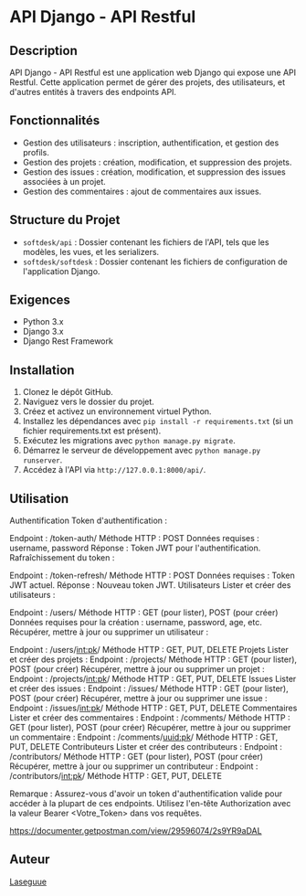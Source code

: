 # API Django - API Restful

## Description
API Django - API Restful est une application web Django qui expose une API Restful. Cette application permet de gérer des projets, des utilisateurs, et d'autres entités à travers des endpoints API.

## Fonctionnalités
- Gestion des utilisateurs : inscription, authentification, et gestion des profils.
- Gestion des projets : création, modification, et suppression des projets.
- Gestion des issues : création, modification, et suppression des issues associées à un projet.
- Gestion des commentaires : ajout de commentaires aux issues.

## Structure du Projet
- `softdesk/api` : Dossier contenant les fichiers de l'API, tels que les modèles, les vues, et les serializers.
- `softdesk/softdesk` : Dossier contenant les fichiers de configuration de l'application Django.

## Exigences
- Python 3.x
- Django 3.x
- Django Rest Framework

## Installation
1. Clonez le dépôt GitHub.
2. Naviguez vers le dossier du projet.
3. Créez et activez un environnement virtuel Python.
4. Installez les dépendances avec `pip install -r requirements.txt` (si un fichier requirements.txt est présent).
5. Exécutez les migrations avec `python manage.py migrate`.
6. Démarrez le serveur de développement avec `python manage.py runserver`.
7. Accédez à l'API via `http://127.0.0.1:8000/api/`.

## Utilisation
Authentification
Token d'authentification :

Endpoint : /token-auth/
Méthode HTTP : POST
Données requises : username, password
Réponse : Token JWT pour l'authentification.
Rafraîchissement du token :

Endpoint : /token-refresh/
Méthode HTTP : POST
Données requises : Token JWT actuel.
Réponse : Nouveau token JWT.
Utilisateurs
Lister et créer des utilisateurs :

Endpoint : /users/
Méthode HTTP : GET (pour lister), POST (pour créer)
Données requises pour la création : username, password, age, etc.
Récupérer, mettre à jour ou supprimer un utilisateur :

Endpoint : /users/<int:pk>/
Méthode HTTP : GET, PUT, DELETE
Projets
Lister et créer des projets :
Endpoint : /projects/
Méthode HTTP : GET (pour lister), POST (pour créer)
Récupérer, mettre à jour ou supprimer un projet :
Endpoint : /projects/<int:pk>/
Méthode HTTP : GET, PUT, DELETE
Issues
Lister et créer des issues :
Endpoint : /issues/
Méthode HTTP : GET (pour lister), POST (pour créer)
Récupérer, mettre à jour ou supprimer une issue :
Endpoint : /issues/<int:pk>/
Méthode HTTP : GET, PUT, DELETE
Commentaires
Lister et créer des commentaires :
Endpoint : /comments/
Méthode HTTP : GET (pour lister), POST (pour créer)
Récupérer, mettre à jour ou supprimer un commentaire :
Endpoint : /comments/<uuid:pk>/
Méthode HTTP : GET, PUT, DELETE
Contributeurs
Lister et créer des contributeurs :
Endpoint : /contributors/
Méthode HTTP : GET (pour lister), POST (pour créer)
Récupérer, mettre à jour ou supprimer un contributeur :
Endpoint : /contributors/<int:pk>/
Méthode HTTP : GET, PUT, DELETE

Remarque : Assurez-vous d'avoir un token d'authentification valide pour accéder à la plupart de ces endpoints. Utilisez l'en-tête Authorization avec la valeur Bearer <Votre_Token> dans vos requêtes.

https://documenter.getpostman.com/view/29596074/2s9YR9aDAL

## Auteur
[Laseguue](https://github.com/Laseguue)
